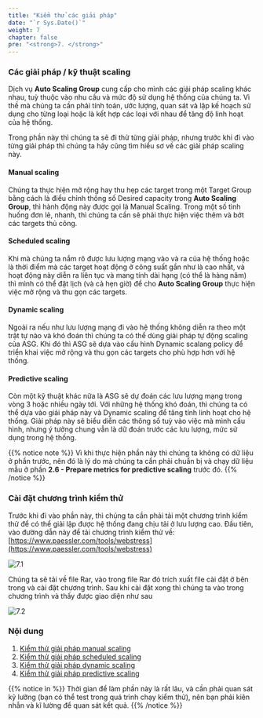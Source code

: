 ```yaml
---
title: "Kiểm thử các giải pháp"
date: "`r Sys.Date()`"
weight: 7
chapter: false
pre: "<strong>7. </strong>"
---
```


### Các giải pháp / kỹ thuật scaling

Dịch vụ **Auto Scaling Group** cung cấp cho mình các giải pháp scaling khác nhau, tuỳ thuộc vào nhu cầu và mức độ sử dụng hệ thống của chúng ta. Vì thề mà chúng ta cần phải tính toán, ước lượng, quan sát và lập kế hoạch sử dụng cho từng loại hoặc là kết hợp các loại với nhau để tăng độ linh hoạt của hệ thống.

Trong phần này thì chúng ta sẽ đi thử từng giải pháp, nhưng trước khi đi vào từng giải pháp thì chúng ta hãy cũng tìm hiểu sơ về các giải pháp scaling này.

#### Manual scaling

Chúng ta thực hiện mở rộng hay thu hẹp các target trong một Target Group bằng cách là điều chỉnh thông số Desired capacity trong **Auto Scaling Group**, thì hành động này được gọi là Manual Scaling. Trong một số tình huống đơn lẻ, nhanh, thì chúng ta cần sẽ phải thực hiện việc thêm và bớt các targets thủ công.

#### Scheduled scaling

Khi mà chúng ta nắm rõ được lưu lượng mạng vào và ra của hệ thống hoặc là thời điểm mà các target hoạt động ở công suất gần như là cao nhất, và hoạt động này diễn ra liên tục và mang tính dài hạng (có thể là hàng năm) thì mình có thể đặt lịch (và cả hẹn giờ) để cho **Auto Scaling Group** thực hiện việc mở rộng và thu gọn các targets.

#### Dynamic scaling

Ngoài ra nếu như lưu lượng mạng đi vào hệ thống không diễn ra theo một trật tự nào và khó đoán thì chúng ta có thể dùng giải pháp tự động scaling của ASG. Khi đó thì ASG sẽ dựa vào cấu hình Dynamic scalang policy để triển khai việc mở rộng và thu gọn các targets cho phù hợp hơn với hệ thống.

#### Predictive scaling

Còn một kỹ thuật khác nữa là ASG sẽ dự đoán các lưu lượng mạng trong vòng 3 hoặc nhiều ngày tới. Với những hệ thống khó đoán, thì chúng ta có thể dựa vào giải pháp này và Dynamic scaling để tăng tính linh hoạt cho hệ thống. Giải pháp này sẽ biểu diễn các thông số tuỳ vào việc mà mình cấu hình, nhưng ý tưởng chung vẫn là dữ đoán trước các lưu lượng, mức sử dụng trong hệ thống.

{{% notice note %}}
Vì khi thực hiện phần này thì chúng ta không có dữ liệu ở phần trước, nên đó là lý do mà chúng ta cần phải chuẩn bị và chạy dữ liệu mẫu ở phần **2.6 - Prepare metrics for predictive scaling** trước đó.
{{% /notice %}}

### Cài đặt chương trình kiểm thử

Trước khi đi vào phần này, thì chúng ta cần phải tải một chương trình kiểm thử để có thể giải lập được hệ thống đang chịu tải ở lưu lượng cao. Đầu tiên, vào đường dẫn này để tải chương trình kiểm thử về: [https://www.paessler.com/tools/webstress](https://www.paessler.com/tools/webstress)

![7.1](/images/7-test-solution/7.1.png)

Chúng ta sẽ tải về file Rar, vào trong file Rar đó trích xuất file cài đặt ở bên trong và cài đặt chương trình. Sau khi cài đặt xong thì chúng ta vào trong chương trình và thấy được giao diện như sau

![7.2](/images/7-test-solution/7.2.png)

### Nội dung

1. [Kiểm thử giải pháp manual scaling](/7-test-solutions/7.1-test-manual-scaling-solution)
2. [Kiểm thử giải pháp scheduled scaling](/7-test-solutions/7.2-test-scheduled-scaling-solution)
3. [Kiểm thử giải pháp dynamic scaling](/7-test-solutions/7.3-test-dynamic-scaling-solution)
4. [Kiểm thử giải pháp predictive scaling](/7-test-solutions/7.4-test-predictive-scaling-solution)

{{% notice ìn %}}
Thời gian để làm phần này là rất lâu, và cần phải quan sát kỹ lưỡng (bạn có thể test trong quá trình chạy kiểm thử), nên bạn phải kiên nhẫn và kĩ lường để quan sát kết quả.
{{% /notice %}}
